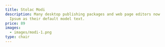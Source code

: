 ```yaml
---
title: Stolac Modi
description: Many desktop publishing packages and web page editors now use Lorem
  Ipsum as their default model text.
price: 89
images:
  - images/modi-1.png
type: chair
---
```

